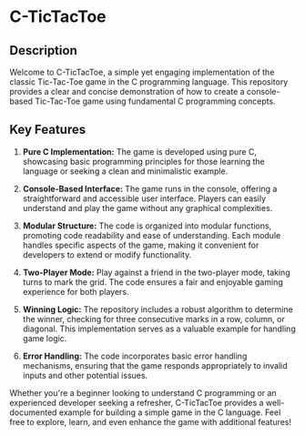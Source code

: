 # C-TicTacToe

## Description
Welcome to C-TicTacToe, a simple yet engaging implementation of the classic Tic-Tac-Toe game in the C programming language. This repository provides a clear and concise demonstration of how to create a console-based Tic-Tac-Toe game using fundamental C programming concepts.

## Key Features
1. **Pure C Implementation:** The game is developed using pure C, showcasing basic programming principles for those learning the language or seeking a clean and minimalistic example.

2. **Console-Based Interface:** The game runs in the console, offering a straightforward and accessible user interface. Players can easily understand and play the game without any graphical complexities.

3. **Modular Structure:** The code is organized into modular functions, promoting code readability and ease of understanding. Each module handles specific aspects of the game, making it convenient for developers to extend or modify functionality.

4. **Two-Player Mode:** Play against a friend in the two-player mode, taking turns to mark the grid. The code ensures a fair and enjoyable gaming experience for both players.

5. **Winning Logic:** The repository includes a robust algorithm to determine the winner, checking for three consecutive marks in a row, column, or diagonal. This implementation serves as a valuable example for handling game logic.

6. **Error Handling:** The code incorporates basic error handling mechanisms, ensuring that the game responds appropriately to invalid inputs and other potential issues.

Whether you're a beginner looking to understand C programming or an experienced developer seeking a refresher, C-TicTacToe provides a well-documented example for building a simple game in the C language. Feel free to explore, learn, and even enhance the game with additional features!
